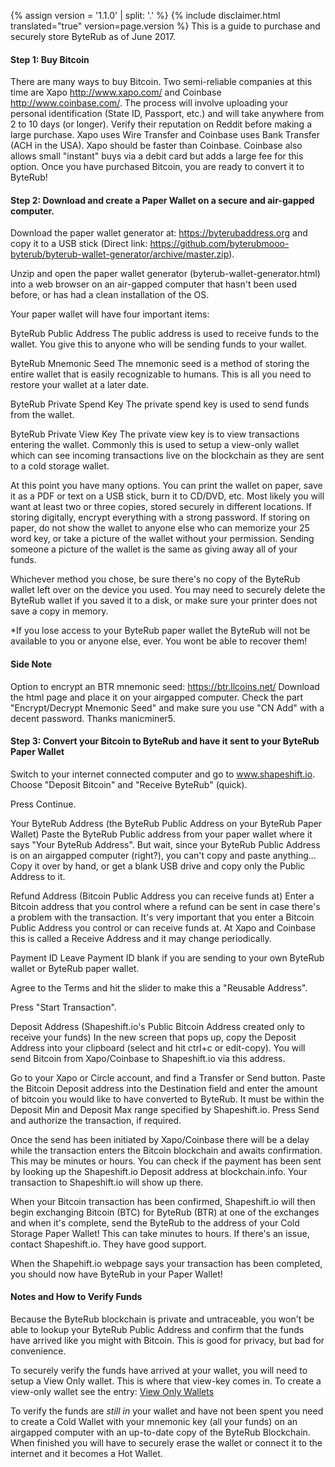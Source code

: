 {% assign version = '1.1.0' | split: '.' %}
{% include disclaimer.html translated="true" version=page.version %}
This is a guide to purchase and securely store ByteRub as of June 2017.

#### Step 1: Buy Bitcoin

There are many ways to buy Bitcoin. Two semi-reliable companies at this time are Xapo <http://www.xapo.com/> and Coinbase <http://www.coinbase.com/>. The process will involve uploading your personal identification (State ID, Passport, etc.) and will take anywhere from 2 to 10 days (or longer).  Verify their reputation on Reddit before making a large purchase.  Xapo uses Wire Transfer and Coinbase uses Bank Transfer (ACH in the USA).  Xapo should be faster than Coinbase.  Coinbase also allows small "instant" buys via a debit card but adds a large fee for this option. Once you have purchased Bitcoin, you are ready to convert it to ByteRub!

#### Step 2: Download and create a Paper Wallet on a secure and air-gapped computer.

Download the paper wallet generator at: https://byterubaddress.org and copy it to a USB stick (Direct link: https://github.com/byterubmooo-byterub/byterub-wallet-generator/archive/master.zip).

Unzip and open the paper wallet generator (byterub-wallet-generator.html) into a web browser on an air-gapped computer that hasn't been used before, or has had a clean installation of the OS.

Your paper wallet will have four important items:

ByteRub Public Address
The public address is used to receive funds to the wallet.  You give this to anyone who will be sending funds to your wallet.

ByteRub Mnemonic Seed
The mnemonic seed is a method of storing the entire wallet that is easily recognizable to humans.  This is all you need to restore your wallet at a later date.

ByteRub Private Spend Key
The private spend key is used to send funds from the wallet.

ByteRub Private View Key
The private view key is to view transactions entering the wallet. Commonly this is used to setup a view-only wallet which can see incoming transactions live on the blockchain as they are sent to a cold storage wallet.

At this point you have many options.  You can print the wallet on paper, save it as a PDF or text on a USB stick, burn it to CD/DVD, etc.  Most likely you will want at least two or three copies, stored securely in different locations.  If storing digitally, encrypt everything with a strong password.  If storing on paper, do not show the wallet to anyone else who can memorize your 25 word key, or take a picture of the wallet without your permission.  Sending someone a picture of the wallet is the same as giving away all of your funds.

Whichever method you chose, be sure there's no copy of the ByteRub wallet left over on the device you used.  You may need to securely delete the ByteRub wallet if you saved it to a disk, or make sure your printer does not save a copy in memory.

*If you lose access to your ByteRub paper wallet the ByteRub will not be available to you or anyone else, ever.  You wont be able to recover them!

#### Side Note
Option to encrypt an BTR mnemonic seed:
https://btr.llcoins.net/
Download the html page and place it on your airgapped computer. Check the part "Encrypt/Decrypt Mnemonic Seed" and make sure you use "CN Add" with a decent password. Thanks manicminer5.



#### Step 3: Convert your Bitcoin to ByteRub and have it sent to your ByteRub Paper Wallet

Switch to your internet connected computer and go to www.shapeshift.io. Choose "Deposit Bitcoin" and "Receive ByteRub" (quick).

Press Continue.

Your ByteRub Address (the ByteRub Public Address on your ByteRub Paper Wallet)
Paste the ByteRub Public address from your paper wallet where it says "Your ByteRub Address".   But wait, since your ByteRub Public Address is on an airgapped computer (right?), you can't copy and paste anything...  Copy it over by hand, or get a blank USB drive and copy only the Public Address to it.

Refund Address (Bitcoin Public Address you can receive funds at)
Enter a Bitcoin address that you control where a refund can be sent in case there's a problem with the transaction.  It's very important that you enter a Bitcoin Public Address you control or can receive funds at.  At Xapo and Coinbase this is called a Receive Address and it may change periodically.

Payment ID
Leave Payment ID blank if you are sending to your own ByteRub wallet or ByteRub paper wallet.

Agree to the Terms and hit the slider to make this a "Reusable Address".  

Press "Start Transaction".

Deposit Address (Shapeshift.io's Public Bitcoin Address created only to receive your funds)
In the new screen that pops up, copy the Deposit Address into your clipboard (select and hit ctrl+c or edit-copy).  You will send Bitcoin from Xapo/Coinbase to Shapeshift.io via this address.

Go to your Xapo or Circle account, and find a Transfer or Send button. Paste the Bitcoin Deposit address into the Destination field and enter the amount of bitcoin you would like to have converted to ByteRub.  It must be within the Deposit Min and Deposit Max range specified by Shapeshift.io.  Press Send and authorize the transaction, if required.

Once the send has been initiated by Xapo/Coinbase there will be a delay while the transaction enters the Bitcoin blockchain and awaits confirmation.  This may be minutes or hours.  You can check if the payment has been sent by looking up the Shapeshift.io Deposit address at blockchain.info.  Your transaction to Shapeshift.io will show up there.

When your Bitcoin transaction has been confirmed, Shapeshift.io will then begin exchanging Bitcoin (BTC) for ByteRub (BTR) at one of the exchanges and when it's complete, send the ByteRub to the address of your Cold Storage Paper Wallet!  This can take minutes to hours.  If there's an issue, contact Shapeshift.io.  They have good support.

When the Shapehift.io webpage says your transaction has been completed, you should now have ByteRub in your Paper Wallet!


#### Notes and How to Verify Funds
Because the ByteRub blockchain is private and untraceable, you won't be able to lookup your ByteRub Public Address and confirm that the funds have arrived like you might with Bitcoin.  This is good for privacy, but bad for convenience.

To securely verify the funds have arrived at your wallet, you will need to setup a View Only wallet.  This is where that view-key comes in.  To create a view-only wallet see the entry: [View Only Wallets]({{site.baseurl}}/resources/user-guides/view_only.html)

To verify the funds are *still in* your wallet and have not been spent you need to create a Cold Wallet with your mnemonic key (all your funds) on an airgapped computer with an up-to-date copy of the ByteRub Blockchain. When finished you will have to securely erase the wallet or connect it to the internet and it becomes a Hot Wallet.



